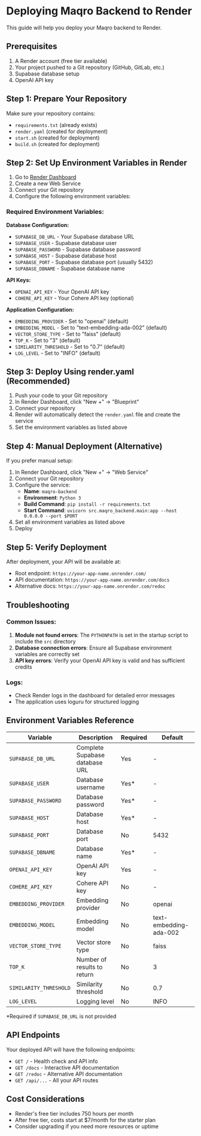 # Deploying Maqro Backend to Render

This guide will help you deploy your Maqro backend to Render.

## Prerequisites

1. A Render account (free tier available)
2. Your project pushed to a Git repository (GitHub, GitLab, etc.)
3. Supabase database setup
4. OpenAI API key

## Step 1: Prepare Your Repository

Make sure your repository contains:
- `requirements.txt` (already exists)
- `render.yaml` (created for deployment)
- `start.sh` (created for deployment)
- `build.sh` (created for deployment)

## Step 2: Set Up Environment Variables in Render

1. Go to [Render Dashboard](https://dashboard.render.com)
2. Create a new Web Service
3. Connect your Git repository
4. Configure the following environment variables:

### Required Environment Variables:

**Database Configuration:**
- `SUPABASE_DB_URL` - Your Supabase database URL
- `SUPABASE_USER` - Supabase database user
- `SUPABASE_PASSWORD` - Supabase database password
- `SUPABASE_HOST` - Supabase database host
- `SUPABASE_PORT` - Supabase database port (usually 5432)
- `SUPABASE_DBNAME` - Supabase database name

**API Keys:**
- `OPENAI_API_KEY` - Your OpenAI API key
- `COHERE_API_KEY` - Your Cohere API key (optional)

**Application Configuration:**
- `EMBEDDING_PROVIDER` - Set to "openai" (default)
- `EMBEDDING_MODEL` - Set to "text-embedding-ada-002" (default)
- `VECTOR_STORE_TYPE` - Set to "faiss" (default)
- `TOP_K` - Set to "3" (default)
- `SIMILARITY_THRESHOLD` - Set to "0.7" (default)
- `LOG_LEVEL` - Set to "INFO" (default)

## Step 3: Deploy Using render.yaml (Recommended)

1. Push your code to your Git repository
2. In Render Dashboard, click "New +" → "Blueprint"
3. Connect your repository
4. Render will automatically detect the `render.yaml` file and create the service
5. Set the environment variables as listed above

## Step 4: Manual Deployment (Alternative)

If you prefer manual setup:

1. In Render Dashboard, click "New +" → "Web Service"
2. Connect your Git repository
3. Configure the service:
   - **Name**: `maqro-backend`
   - **Environment**: `Python 3`
   - **Build Command**: `pip install -r requirements.txt`
   - **Start Command**: `uvicorn src.maqro_backend.main:app --host 0.0.0.0 --port $PORT`
4. Set all environment variables as listed above
5. Deploy

## Step 5: Verify Deployment

After deployment, your API will be available at:
- Root endpoint: `https://your-app-name.onrender.com/`
- API documentation: `https://your-app-name.onrender.com/docs`
- Alternative docs: `https://your-app-name.onrender.com/redoc`

## Troubleshooting

### Common Issues:

1. **Module not found errors**: The `PYTHONPATH` is set in the startup script to include the `src` directory
2. **Database connection errors**: Ensure all Supabase environment variables are correctly set
3. **API key errors**: Verify your OpenAI API key is valid and has sufficient credits

### Logs:
- Check Render logs in the dashboard for detailed error messages
- The application uses loguru for structured logging

## Environment Variables Reference

| Variable | Description | Required | Default |
|----------|-------------|----------|---------|
| `SUPABASE_DB_URL` | Complete Supabase database URL | Yes | - |
| `SUPABASE_USER` | Database username | Yes* | - |
| `SUPABASE_PASSWORD` | Database password | Yes* | - |
| `SUPABASE_HOST` | Database host | Yes* | - |
| `SUPABASE_PORT` | Database port | No | 5432 |
| `SUPABASE_DBNAME` | Database name | Yes* | - |
| `OPENAI_API_KEY` | OpenAI API key | Yes | - |
| `COHERE_API_KEY` | Cohere API key | No | - |
| `EMBEDDING_PROVIDER` | Embedding provider | No | openai |
| `EMBEDDING_MODEL` | Embedding model | No | text-embedding-ada-002 |
| `VECTOR_STORE_TYPE` | Vector store type | No | faiss |
| `TOP_K` | Number of results to return | No | 3 |
| `SIMILARITY_THRESHOLD` | Similarity threshold | No | 0.7 |
| `LOG_LEVEL` | Logging level | No | INFO |

*Required if `SUPABASE_DB_URL` is not provided

## API Endpoints

Your deployed API will have the following endpoints:
- `GET /` - Health check and API info
- `GET /docs` - Interactive API documentation
- `GET /redoc` - Alternative API documentation
- `GET /api/...` - All your API routes

## Cost Considerations

- Render's free tier includes 750 hours per month
- After free tier, costs start at $7/month for the starter plan
- Consider upgrading if you need more resources or uptime 